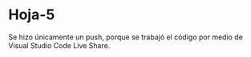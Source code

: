 # Hoja-5

Se hizo únicamente un push, porque se trabajó el código por medio de Visual Studio Code Live Share.